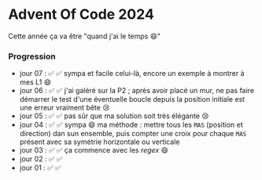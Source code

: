 # Advent Of Code 2024

Cette année ça va être "quand j'ai le temps :smile:"

### Progression

- jour 07 : ✅ ✅ sympa et facile celui-là, encore un exemple à montrer à mes L1 :smile: 
- jour 06 : ✅ ✅ j'ai galéré sur la P2 ; après avoir placé un mur, ne pas faire démarrer le test d'une éventuelle boucle depuis la position initiale est une erreur vraiment bête :cry:
- jour 05 : ✅ ✅ pas sûr que ma solution soit très élégante :cry:
- jour 04 : ✅ ✅ sympa :smile: ma méthode : mettre tous les `MAS` (position et direction) dan sun ensemble, puis compter une croix pour chaque `MAS` présent avec sa symétrie horizontale ou verticale
- jour 03 : ✅ ✅ ça commence avec les _regex_ :smile:
- jour 02 : ✅ ✅
- jour 01 : ✅ ✅
